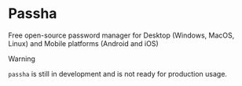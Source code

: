 # Passha 

Free open-source password manager for Desktop (Windows, MacOS, Linux) and Mobile platforms (Android and iOS)

> [!WARNING]
> `passha` is still in development and is not ready for production usage.
